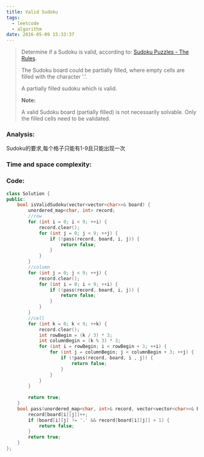 ```yaml
---
title: Valid Sudoku
tags:
  - leetcode
  - algorithm
date: 2016-05-09 15:33:37
---
```

>
>Determine if a Sudoku is valid, according to: [Sudoku Puzzles - The Rules](http://sudoku.com.au/TheRules.aspx).
>
>The Sudoku board could be partially filled, where empty cells are filled with the character '.'.
>
>A partially filled sudoku which is valid.
>
>**Note:**
>
>A valid Sudoku board (partially filled) is not necessarily solvable. Only the filled cells need to be validated.
>

### Analysis:
Sudoku的要求,每个格子只能有1-9且只能出现一次
### Time and space complexity:
### Code:
```cpp
class Solution {
public:
    bool isValidSudoku(vector<vector<char>>& board) {
        unordered_map<char, int> record;
        //row
        for (int i = 0; i < 9; ++i) {
            record.clear();
            for (int j = 0; j < 9; ++j) {
                if (!pass(record, board, i, j)) {
                    return false;
                }
            }
        }
        //column
        for (int j = 0; j < 9; ++j) {
            record.clear();
            for (int i = 0; i < 9; ++i) {
                if (!pass(record, board, i, j)) {
                    return false;
                }
            }
        }
        //cell
        for (int k = 0; k < 9; ++k) {
            record.clear();
            int rowBegin = (k / 3) * 3;
            int columnBegin = (k % 3) * 3;
            for (int i = rowBegin; i < rowBegin + 3; ++i) {
                for (int j = columnBegin; j < columnBegin + 3; ++j) {
                    if (!pass(record, board, i , j)) {
                        return false;
                    }
                }
            }
        }
        
        return true;
    }
    bool pass(unordered_map<char, int>& record, vector<vector<char>>& board, int i, int j) {
        record[board[i][j]]++;
        if (board[i][j] != '.' && record[board[i][j]] > 1) {
            return false;
        }
        return true;
    }
};
```

